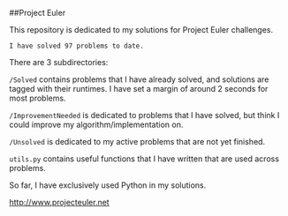 ##Project Euler

This repository is dedicated to my solutions for Project Euler challenges.

```
I have solved 97 problems to date.
```

There are 3 subdirectories:

`/Solved` contains problems that I have already solved, and solutions are tagged with their runtimes. I have set a margin of around 2 seconds for most problems.

`/ImprovementNeeded` is dedicated to problems that I have solved, but think I could improve my algorithm/implementation on.

`/Unsolved` is dedicated to my active problems that are not yet finished.

`utils.py` contains useful functions that I have written that are used across problems.

So far, I have exclusively used Python in my solutions.

http://www.projecteuler.net
